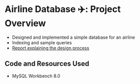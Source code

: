# Airline Database :airplane:: Project Overview
* Designed and implemented a simple database for an airline
* Indexing and sample queries
* [Report explaining the design process](https://github.com/ayanoyamamoto0/assignments_2021-2022/blob/main/mysql/mysql_assignment_report.pdf)

## Code and Resources Used
* MySQL Workbench 8.0
